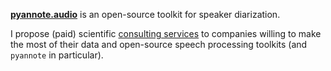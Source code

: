 [**pyannote.audio**](https://github.com/pyannote/pyannote-audio) is an open-source toolkit for speaker diarization.  

I propose (paid) scientific [consulting services](https://herve.niderb.fr/consulting.html) to companies willing to make the most of their data and open-source speech processing toolkits (and `pyannote` in particular). 
